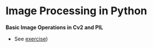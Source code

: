 # Image Processing in Python

**Basic Image Operations in Cv2 and PIL**

* See [exercise](exercise/Image-Processing-Execise-1.md))